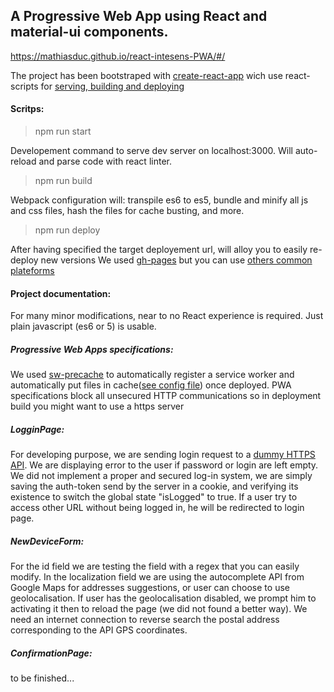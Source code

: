 ## A Progressive Web App using React and material-ui components.
https://mathiasduc.github.io/react-intesens-PWA/#/

The project has been bootstraped with [create-react-app](https://github.com/facebookincubator/create-react-app) wich use react-scripts for [serving, building and deploying](https://github.com/facebookincubator/create-react-app/blob/master/packages/react-scripts/template/README.md#available-scripts)
#### Scritps:
>npm run start

Developement command to serve dev server on localhost:3000. Will auto-reload and parse code with react linter.

>npm run build

Webpack configuration will:
transpile es6 to es5,
bundle and minify all js and css files,
hash the files for cache busting,
and more.

>npm run deploy

After having specified the target deployement url, will alloy you to easily re-deploy new versions
We used [gh-pages](https://github.com/facebookincubator/create-react-app/blob/master/packages/react-scripts/template/README.md#deployment) but you can use [others common plateforms](https://github.com/facebookincubator/create-react-app/blob/master/packages/react-scripts/template/README.md#building-for-relative-paths)

#### Project documentation:

For many minor modifications, near to no React experience is required. Just plain javascript (es6 or 5) is usable.

##### Progressive Web Apps specifications:
We used [sw-precache](https://github.com/GoogleChrome/sw-precache) to automatically register a service worker and automatically put files in cache([see config file](https://github.com/Mathiasduc/react-intesens-PWA/blob/master/sw-precache-config.js)) once deployed.
PWA specifications block all unsecured HTTP communications so in deployment build you might want to use a https server

##### LogginPage:
For developing purpose, we are sending login request to a [dummy HTTPS API](https://reqres.in).
We are displaying error to the user if password or login are left empty.
We did not implement a proper and secured log-in system, we are simply saving the auth-token send by the server in a cookie, and verifying its existence to switch the global state "isLogged" to true.
If a user try to access other URL without being logged in, he will be redirected to login page.

##### NewDeviceForm:
For the id field we are testing the field with a regex that you can easily modify.
In the localization field we are using the autocomplete API from Google Maps for addresses suggestions, or user can choose to use geolocalisation. If user has the geolocalisation disabled, we prompt him to activating it then to reload the page (we did not found a better way). We need an internet connection to reverse search the postal address corresponding to the API GPS coordinates.

##### ConfirmationPage:
to be finished...
